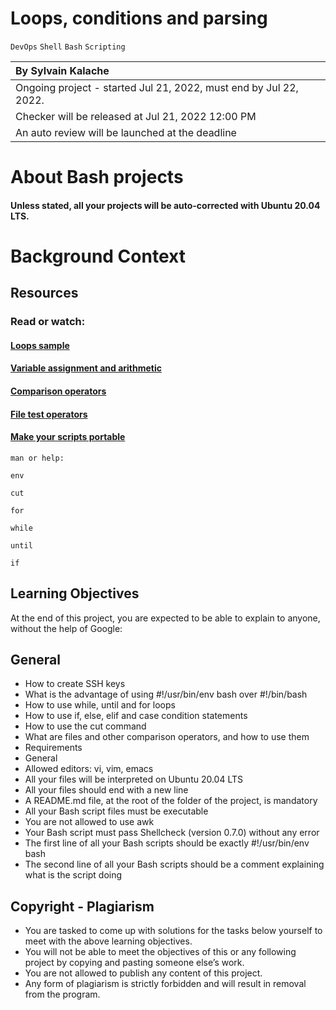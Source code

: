 # Loops, conditions and parsing
`DevOps` `Shell` `Bash` `Scripting`

|By Sylvain Kalache                                                |
|:--|
|Ongoing project - started Jul 21, 2022, must end by Jul 22, 2022. |
|Checker will be released at Jul 21, 2022 12:00 PM                 |
|An auto review will be launched at the deadline                   |


# About Bash projects
#### Unless stated, all your projects will be auto-corrected with Ubuntu 20.04 LTS.

# Background Context

## Resources
### Read or watch:

#### [Loops sample](https://tldp.org/LDP/Bash-Beginners-Guide/html/sect_09_01.html)

#### [Variable assignment and arithmetic](https://tldp.org/LDP/abs/html/ops.html)

#### [Comparison operators](https://tldp.org/LDP/abs/html/comparison-ops.html)

#### [File test operators](https://tldp.org/LDP/abs/html/fto.html)

#### [Make your scripts portable](https://www.cyberciti.biz/tips/finding-bash-perl-python-portably-using-env.html)


`man or help:`

`env`

`cut`

`for`

`while`

`until`

`if`

## Learning Objectives
At the end of this project, you are expected to be able to explain to anyone, without the help of Google:

## General
- How to create SSH keys
- What is the advantage of using #!/usr/bin/env bash over #!/bin/bash
- How to use while, until and for loops
- How to use if, else, elif and case condition statements
- How to use the cut command
- What are files and other comparison operators, and how to use them
- Requirements
- General
- Allowed editors: vi, vim, emacs
- All your files will be interpreted on Ubuntu 20.04 LTS
- All your files should end with a new line
- A README.md file, at the root of the folder of the project, is mandatory
- All your Bash script files must be executable
- You are not allowed to use awk
- Your Bash script must pass Shellcheck (version 0.7.0) without any error
- The first line of all your Bash scripts should be exactly #!/usr/bin/env bash
- The second line of all your Bash scripts should be a comment explaining what is the script doing

## Copyright - Plagiarism
- You are tasked to come up with solutions for the tasks below yourself to meet with the above learning objectives.
- You will not be able to meet the objectives of this or any following project by copying and pasting someone else’s work.
- You are not allowed to publish any content of this project.
- Any form of plagiarism is strictly forbidden and will result in removal from the program.
